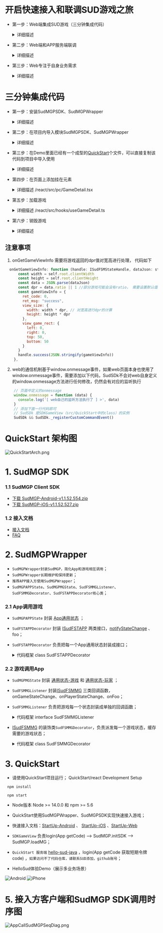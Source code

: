 # 开启快速接入和联调SUD游戏之旅

- 第一步：Web端集成SUD游戏（三分钟集成代码）
  <details>
  <summary>详细描述</summary>
  
      1.appId、appKey和isTestEnv=true，请使用QuickStart客户端的；
      2.iOS bundleId、Android applicationId，请使用APP客户端自己的；(接入信息表中的bundleId/applicationId)；
      3.短期令牌code，请使用QuickStart的后端服务（login/getCode获取的）；
      4.完成集成，游戏跑起来;
  
      *** SUD平台支持一个appId绑定多个bundleId和applicationId；***
      *** 填完接入信息表后，SUD会将APP的bundleId和applicationId，绑定到QuickStart的appId上，仅支持测试环境；***
  QuickStart 后端服务[hello-sud-java代码仓库](https://github.com/SudTechnology/hello-sud-java) ，`如果访问不了代码仓库，请联系SUD添加，github账号`；
  </details>


- 第二步：Web端和APP服务端联调
  <details>
  <summary>详细描述</summary>
  
      1.APP服务端实现4个HTTP API；（接入信息表填的）
      2.请使用Web端自己的appId、appKey、isTestEnv=true、bundleId(iOS)、applicationId(Android)；
      3.APP服务端实现login/getCode接口，获取短期令牌code；
      4.Web端和APP服务端联调5个HTTP API；
      5.完成HTTP API联调；
  </details>


- 第三步：Web专注于自身业务需求
  <details>
  <summary>详细描述</summary>

      1.参考SudMGP文档、SudMGPWrapper、QuickStart、HelloSud体验Demo（展示多场景，Custom自定义场景）；
      2.专注于APP UI交互、功能是否支持、如何实现
      比如：
      调整游戏View大小、位置；
      调整Web和游戏交互流程，UI元素是否可隐藏，按钮是否可隐藏APP实现，点击事件是否支持拦截回调；
      
      3.专注于Web业务逻辑流程、实现
      比如：
      一局游戏开始如何透传数值类型参数、Key类型参数；（结算）
  ![Android](doc/hello_sudplus_android.png)
  ![iPhone](doc/hello_sudplus_iphone.png)
  [Web Demo](https://hello-sud.sud.tech/)

  </details>

# 三分钟集成代码

- 第一步：安装SudMGPSDK、SudMGPWrapper
  <details>
  <summary>详细描述</summary>
  
  1. 执行命令 
    ```javascript
      npm install sudmgp-sdk-js sudmgp-sdk-js-wrapper
    ```
  </details>

- 第二步：在项目内导入模块SudMGPSDK、SudMGPWrapper
  <details>
  <summary>详细描述</summary>
  

  ``` javascript
    import { GameConfigModel, SudFSMMGDecorator, SudFSTAPPDecorator, SudFSMMGListener } from 'sudmgp-sdk-js-wrapper'
    // SudMGPWrapper 可以单独导入，也可以按需导入
    // import { SudMGPWrapper } from 'sudmgp-sdk-js-wrapper' 全量导入SudMGPWrapper

    import { SudMGP } from 'sudmgp-sdk-js'

  ```
  </details>


- 第三步：在Demo里面已经有一个成型的[QuickStart](https://github.com/SudTechnology/hello-sud-plus-h5/blob/master/QuickStart/react/src/QuickStart/index.ts)个文件，可以直接复制该代码到项目中导入使用
  <details>
  <summary>详细描述</summary>

      1.修改QuickStart文件内的appId和appKey
      2.web自行实现QuickStart文件内getCode的login（后端服务login/getCode）请求接口的方式
  ```javascript
    /** 使用的UserId。这里随机生成作演示，开发者将其修改为业务使用的唯一userId */
    public userId = Math.floor((Math.random() + 1) * 10000).toString()
    /** Sud平台申请的appId */
    public SudMGP_APP_ID = "1461564080052506636"
    /** Sud平台申请的appKey */
    public SudMGP_APP_KEY = "03pNxK2lEXsKiiwrBQ9GbH541Fk2Sfnc"

    /** true 加载游戏时为测试环境 false 加载游戏时为生产环境 */
    public GAME_IS_TEST_ENV = false
  ```
      3.APP客户端请使用QuickStart后端服务login/getCode；
        *** 实现APP快速加载运行游戏，使用QuickStart服务 ***
        *** SUD平台支持一个appId绑定多个bundleId和applicationId ***
        *** 填完接入信息表后，SUD会将APP的bundleId和applicationId，绑定到QuickStart的appId上，仅支持测试环境 ***
  </details>


- 第四步：在页面上添加挂在元素
    <details>
    <summary>详细描述 /react/src/pc/GameDetail.tsx</summary>

    ```html
      <div>
        <!-- 游戏挂在容器，需自定义宽高样式 -->
        <div id='game'></div>
      </div>
    ```
    </details>


- 第五步：加载游戏
    <details>
    <summary>详细描述 /react/src/hooks/useGameDetail.ts</summary>

    ``` javascript
      import { SDKGameView } from "QuickStart"
      const root = document.getElementById('game') // 获取挂载容器元素
      const gameRoomId = 'xxxx' // 业务自身的roomId
      const gameId = 'xxxxx' // 接入的游戏id
      const userId = Math.floor((Math.random() + 1) * 10000).toString() // 业务自身的userId
      if (root) {
        // 初始化
        const nsdk = new SDKGameView({ root, gameRoomId, gameId, userId })

        nsdk.setSudFSMMGListener({
          onGameStarted() {
            console.log('========onGameStarted事件=====')
          }
        })
        // 调用login 获取code
        nsdk.login(userId)
      }    
    ```
    </details>


- 第六步：销毁游戏
    <details>
    <summary>详细描述</summary>

    ``` javascript
      root.innerHTML = '' // 清空挂载容器内部元素
      // 执行sdk的销毁方法
      nsdk.onDestroy()
    ```
    </details>

## 注意事项
   1. onGetGameViewInfo 需要将游戏返回的dpr值对宽高进行处理， 代码如下
  ``` javascript
    onGetGameViewInfo: function (handle: ISudFSMStateHandle, dataJson: string): void {
        const width = self.root.clientWidth
        const height = self.root.clientHeight
        const data = JSON.parse(dataJson)
        const dpr = data.ratio || 1 //部分游戏可能会没有ratio， 需要设置默认值：1
        const gameViewInfo = {
          ret_code: 0,
          ret_msg: "success",
          view_size: {
            width: width * dpr, // 对宽高进行dpr的计算
            height: height * dpr
          },
          view_game_rect: {
            left: 0,
            right: 0,
            top: 50,
            bottom: 50
          }
        }
        handle.success(JSON.stringify(gameViewInfo))
      },

  ```

  2. web的通信机制基于window.onmessage事件，如果web页面本身也使用了window.onmessage事件，需要添加以下代码，SudSDk不会对web自身定义的window.onmessage方法进行任何修改，仍然会有对应的监听执行
  ```javascript
      // 页面中定义的onmessage
      window.onmessage = function (data) {
        console.log('[ web自己的监听方法执行了 ] >', data)
      }
      // 添加下面一行代码即可
      // SudSDk 是SDKGameView（src/QuickStart中的class）的实例
      SudSDk && SudSDk._registerCustomCommandEvent()

  ```



# QuickStart 架构图

![QuickStartArch.png](doc/QuickStartArch.png)

# 1. SudMGP SDK

### 1.1 SudMGP Client SDK

- [下载 SudMGP-Android-v1.1.52.554.zip](https://github.com/SudTechnology/sud-mgp-android/releases)
- [下载 SudMGP-iOS-v1.1.52.527.zip](https://github.com/SudTechnology/sud-mgp-ios/releases)

### 1.2 接入文档

- [接入文档](https://docs.sud.tech/zh-CN/app/Client/API/)
- [FAQ](https://docs.sud.tech/zh-CN/app/Client/FAQ/)

# 2. SudMGPWrapper

- `SudMGPWrapper封装SudMGP，简化App和游戏相互调用`；
- `SudMGPWrapper长期维护和保持更新`；
- `推荐APP接入方使用SudMGPWrapper`；
- `SudMGPAPPState`、`SudMGPMGState`、`SudFSMMGListener`、`SudFSMMGDecorator`、`SudFSTAPPDecorator核心类`；

### 2.1 App调用游戏

- `SudMGPAPPState` 封装 [App通用状态](https://docs.sud.tech/zh-CN/app/Client/APPFST/CommonState.html) ；
- `SudFSTAPPDecorator` 封装 [ISudFSTAPP](https://docs.sud.tech/zh-CN/app/Client/API/ISudFSTAPP.html)
  两类接口，[notifyStateChange](https://docs.sud.tech/zh-CN/app/Client/APPFST/CommonState.html) 、 foo；
- `SudFSTAPPDecorator` 负责把每一个App通用状态封装成接口；
    <details>
    <summary>代码框架 class SudFSTAPPDecorator</summary>

    ``` javascript
    class SudFSTAPPDecorator {
        // iSudFSTAPP = SudMGP.loadMG(AppAudioRoomActivity, userId, roomId, code, gameId, language, sudFSMMGDecorator);
        public setISudFSTAPP(ISudFSTAPP iSudFSTAPP);
        // 1. 加入状态
        public notifyAPPCommonSelfIn(isIn: boolean, seatIndex: number, isSeatRandom: boolean, teamId: number) {

        ...
    
        // 16. 设置游戏中的AI玩家（2022-05-11新增）
        public notifyAPPCommonGameAddAIPlayers(aiPlayers: AIPlayers[], isReady: number)
        public destroyMG();
        public updateCode(code: string, listener: ISudListenerNotifyStateChange)
        ...
    }
    ```
    </details>

### 2.2 游戏调用App

- `SudMGPMGState` 封装 [通用状态-游戏](https://docs.sud.tech/zh-CN/app/Client/MGFSM/CommonStateGame.html)
  和 [通用状态-玩家](https://docs.sud.tech/zh-CN/app/Client/MGFSM/CommonStatePlayer.html) ；
- `SudFSMMGListener` 封装[ISudFSMMG](https://docs.sud.tech/zh-CN/app/Client/API/ISudFSMMG.html) 三类回调函数，onGameStateChange、onPlayerStateChange、onFoo；
- `SudFSMMGListener` 负责把游戏每一个状态封装成单独的回调函数；
    <details>
    <summary>代码框架 interface SudFSMMGListener</summary>

    ``` javascript
    interface SudFSMMGListener {
        onGameLog(str: string): void
        onGameStarted();
        onGameDestroyed();
        onExpireCode(handle: ISudFSMStateHandle, dataJson: string): void
        onGetGameViewInfo(handle: ISudFSMStateHandle, dataJson: string): void
        onGetGameCfg(handle: ISudFSMStateHandle, dataJson: string): void
    
        // 通用状态 - 游戏
        // void onGameStateChange(ISudFSMStateHandle handle, String state, String dataJson)；
        // 文档: https://docs.sud.tech/zh-CN/app/Client/MGFSM/CommonStateGame.html
        // 1.游戏公屏消息
       onGameMGCommonPublicMessage?(handle: ISudFSMStateHandle, model: IMGCommonPublicMessage) 

        ...
    
        // 21. 游戏通知app层添加陪玩机器人是否成功（2022-05-17新增）
        onGameMGCommonGameAddAIPlayers?(handle: ISudFSMStateHandle, model: IMGCommonGameAddAIPlayers)

        
        // 通用状态 - 玩家
        // void onPlayerStateChange(ISudFSMStateHandle handle, String userId, String state, String dataJson);
        // 文档: https://docs.sud.tech/zh-CN/app/Client/MGFSM/CommonStatePlayer.html
        // 1.加入状态
        onPlayerMGCommonPlayerIn?(handle: ISudFSMStateHandle, userId: string, model: IMGCommonPlayerIn)
        ...
    
        // 11. 游戏通知app层当前游戏剩余时间（2022-05-23新增，目前UMO生效）
        onPlayerMGCommonGameCountdownTime?(handle: ISudFSMStateHandle, userId: string, model: IMGCommonGameCountdownTime)
    
        // 游戏个性化状态：你画我猜
        // 文档：https://docs.sud.tech/zh-CN/app/Client/MGFSM/DrawGuess.html
        // 1. 选词中状态
        onPlayerMGDGSelecting?(handle: ISudFSMStateHandle, userId: string, model: IMGDGSelecting)
        ...
    }
    ```
    </details>
- [ISudFSMMG](https://docs.sud.tech/zh-CN/app/Client/API/ISudFSMMG.html) 的装饰类`SudFSMMGDecorator`，负责派发每一个游戏状态，缓存需要的游戏状态；
    <details>
    <summary>代码框架 class SudFSMMGDecorator</summary>

    ``` javascript
    class SudFSMMGDecorator implements ISudFSMMG {
        // 设置回调
        public setSudFSMMGListener(listener: Partial<SudFSMMGListener>)
        // 游戏日志
        onGameLog(str: string): void
        // 游戏加载进度
        public onGameLoadingProgress(stage: number, retCode: number, progress: number)
        // 游戏已开始，游戏长连接完成
        public onGameStarted();
        // 游戏销毁
        public onGameDestroyed();
        // Code过期，必须实现；APP接入方必须调用handle.success，释放异步回调对象
        public onExpireCode(handle: ISudFSMStateHandle, dataJson: string): void
        // 获取游戏View信息，必须实现；APP接入方必须调用handle.success，释放异步回调对象
        // GameViewInfoModel文档: https://docs.sud.tech/zh-CN/app/Client/API/ISudFSMMG/onGetGameViewInfo.html
        public onGetGameViewInfo(handle: ISudFSMStateHandle, dataJson: string)
        // 获取游戏Config，必须实现；APP接入方必须调用handle.success，释放异步回调对象
        // GameConfigModel文档: https://docs.sud.tech/zh-CN/app/Client/API/ISudFSMMG/onGetGameCfg.html
        public  onGetGameCfg(handle: ISudFSMStateHandle, dataJson: string): void
        // 游戏状态变化；APP接入方必须调用handle.success，释放异步回调对象
        public onGameStateChange(handle: ISudFSMStateHandle, state: string, dataJson: string)
        // 游戏玩家状态变化，APP接入方必须调用handle.success，释放异步回调对象
        public onPlayerStateChange(handle: ISudFSMStateHandle, userId: string, state: string, dataJson: string)
  
        ...
    }
    ```
    </details>

# 3. QuickStart

- 请使用QuickStart项目运行；
 QuickStart/react Development Setup
 ```
  npm install

  npm start
 ```

-  Node版本 Node >= 14.0.0 和 npm >= 5.6

- QuickStart使用SudMGPWrapper、SudMGPSDK实现快速接入游戏；
- 快速接入文档：[StartUp-Android](https://docs.sud.tech/zh-CN/app/Client/StartUp-Android.html)
  、 [StartUp-iOS](https://docs.sud.tech/zh-CN/app/Client/StartUp-iOS.html) 、[StartUp-Web](https://docs.sud.tech/zh-CN/app/Client/StartUp-Web.html)
- `SDKGameView` 负责login(App getCode) --> SudMGP.initSDK --> SudMGP.loadMG；
- `QuickStart 服务端` [hello-sud-java](https://github.com/SudTechnology/hello-sud-java) ，login(App getCode 获取短期令牌code) ，`如果访问不了代码仓库，请联系SUD添加，github账号`；


- HelloSud体验Demo（展示多业务场景）

![Android](doc/hello_sudplus_android.png)
![iPhone](doc/hello_sudplus_iphone.png)

# 5. 接入方客户端和SudMGP SDK调用时序图

![AppCallSudMGPSeqDiag.png](doc/AppCallSudMGPSeqDiag.png)

